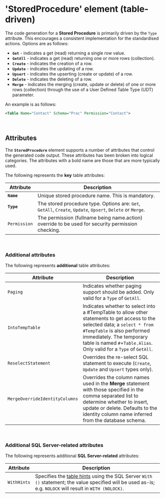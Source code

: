 ﻿# 'StoredProcedure' element (table-driven)

The code generation for a **Stored Procedure** is primarily driven by the `Type` attribute. This encourages a consistent implementation for the standardised  actions. Options are as follows:
- **`Get`** - indicates a get (read) returning a single row value.
- **`GetAll`** - indicates a get (read) returning one or more rows (collection).
- **`Create`** - indicates the creation of a row.
- **`Update`** - indicates the updating of a row.
- **`Upsert`** - indicates the upserting (create or update) of a row.
- **`Delete`** - indicates the deleting of a row.
- **`Merge`** - indicates the merging (create, update or delete) of one or more rows (collection) through the use of a User Defined Table Type (UDT) parameter.

An example is as follows:

```xml
<Table Name="Contact" Schema="Prac" Permission="Contact">
```

<br/>

## Attributes

The **`StoredProcedure`** element supports a number of attributes that control the generated code output. These attributes has been broken into logical categories. The attributes with a bold name are those that are more typically used.

The following represents the **key** table attributes: 

Attribute | Description
-|-
**`Name`** | Unique stored procedure name. This is mandatory.
**`Type`** | The stored procedure type. Options are: `Get`, `GetAll`, `Create`, `Update`, `Upsert`, `Delete` or `Merge`.
`Permission` | The permission (fullname being name.action) override to be used for security permission checking.

<br/>

### Additional attributes

The following represents **additional** table attributes: 

Attribute | Description
-|-
`Paging` | Indicates whether paging support should be added. Only valid for a `Type` of `GetAll`.
`IntoTempTable` | Indicates whether to select into a #TempTable to allow other statements to get access to the selected data; a `select * from #TempTable` is also performed immediately. The temporary table is named `#`+`Table.Alias`. Only valid for a `Type` of `GetAll`.
`ReselectStatement` | Overrides the re-select SQL statement to execute (`Create`, `Update` and `Upsert` types only).
`MergeOverrideIdentityColumns` | Overrides the column names used in the **Merge** statement with those specified in the comma separated list to determine whether to insert, update or delete. Defaults to the identity column name inferred from the database schema.

<br/>

### Additional SQL Server-related attributes

The following represents additional **SQL Server-related** attributes:

Attribute | Description
-|-
`WithHints` | Specifies the [table hints](https://docs.microsoft.com/en-us/sql/t-sql/queries/hints-transact-sql-table) using the SQL Server `With ()` statement; the value specified will be used as-is; e.g. `NOLOCK` will result in `WITH (NOLOCK)`.